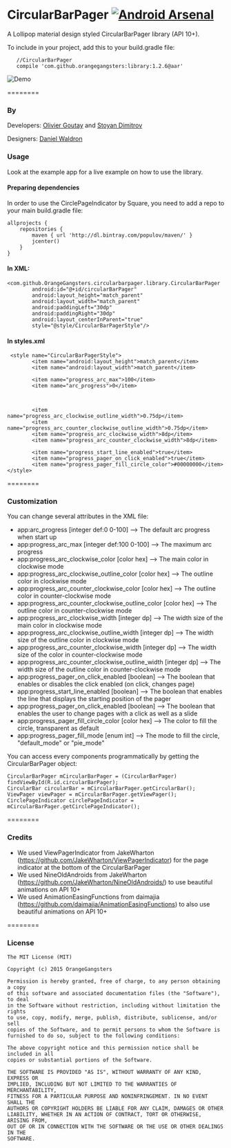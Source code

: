 CircularBarPager [![Android Arsenal](https://img.shields.io/badge/Android%20Arsenal-CircularBarPager-brightgreen.svg?style=flat)](https://android-arsenal.com/details/1/1426)
================

A Lollipop material design styled CircularBarPager library (API 10+). 

To include in your project, add this to your build.gradle file:

```
   //CircularBarPager
   compile 'com.github.orangegangsters:library:1.2.6@aar'
```
![Demo](app/src/main/res/raw/github_gif.gif)

========
### By
Developers:
        [Olivier Goutay](https://github.com/olivierg13) and [Stoyan Dimitrov](https://github.com/StoyanD)

Designers:
        [Daniel Waldron](http://danielwaldron.com/)

### Usage

Look at the example app for a live example on how to use the library.

#### Preparing dependencies

In order to use the CirclePageIndicator by Square, you need to add a repo to your main build.gradle file:
```
allprojects {
    repositories {
        maven { url 'http://dl.bintray.com/populov/maven/' }
        jcenter()
    }
}
```

#### In XML:

```
<com.github.OrangeGangsters.circularbarpager.library.CircularBarPager
        android:id="@+id/circularBarPager"
        android:layout_height="match_parent"
        android:layout_width="match_parent"
        android:paddingLeft="30dp"
        android:paddingRight="30dp"
        android:layout_centerInParent="true"
        style="@style/CircularBarPagerStyle"/>
```

#### In styles.xml

```
 <style name="CircularBarPagerStyle">
        <item name="android:layout_height">match_parent</item>
        <item name="android:layout_width">match_parent</item>

        <item name="progress_arc_max">100</item>
        <item name="arc_progress">0</item>



        <item name="progress_arc_clockwise_outline_width">0.75dp</item>
        <item name="progress_arc_counter_clockwise_outline_width">0.75dp</item>
        <item name="progress_arc_clockwise_width">8dp</item>
        <item name="progress_arc_counter_clockwise_width">8dp</item>
        
        <item name="progress_start_line_enabled">true</item>
        <item name="progress_pager_on_click_enabled">true</item>
        <item name="progress_pager_fill_circle_color">#00000000</item>
</style>
```

========

### Customization

You can change several attributes in the XML file:

* app:arc_progress [integer def:0 0-100] --> The default arc progress when start up
* app:progress_arc_max [integer def:100 0-100] --> The maximum arc progress
* app:progress_arc_clockwise_color [color hex] --> The main color in clockwise mode
* app:progress_arc_clockwise_outline_color [color hex] --> The outline color in clockwise mode
* app:progress_arc_counter_clockwise_color [color hex] --> The outline color in counter-clockwise mode
* app:progress_arc_counter_clockwise_outline_color [color hex] --> The outline color in counter-clockwise mode
* app:progress_arc_clockwise_width [integer dp] --> The width size of the main color in clockwise mode
* app:progress_arc_clockwise_outline_width [integer dp] --> The width size of the outline color in clockwise mode
* app:progress_arc_counter_clockwise_width [integer dp] --> The width size of the color in counter-clockwise mode
* app:progress_arc_counter_clockwise_outline_width [integer dp] --> The width size of the outline color in counter-clockwise mode
* app:progress_pager_on_click_enabled [boolean] --> The boolean that enables or disables the click enabled (on click, changes page)
* app:progress_start_line_enabled [boolean] --> The boolean that enables the line that displays the starting position of the pager
* app:progress_pager_on_click_enabled [boolean] --> The boolean that enables the user to change pages with a click as well as a slide
* app:progress_pager_fill_circle_color [color hex] --> The color to fill the circle, transparent as default
* app:progress_pager_fill_mode [enum int] --> The mode to fill the circle, "default_mode" or "pie_mode"


You can access every components programmatically by getting the CircularBarPager object:

```
CircularBarPager mCircularBarPager = (CircularBarPager) findViewById(R.id.circularBarPager);
CircularBar circularBar = mCircularBarPager.getCircularBar();
ViewPager viewPager = mCircularBarPager.getViewPager();
CirclePageIndicator circlePageIndicator = mCircularBarPager.getCirclePageIndicator();
```

========

### Credits

* We used ViewPagerIndicator from JakeWharton (https://github.com/JakeWharton/ViewPagerIndicator) for the page indicator at the bottom of the CircularBarPager
* We used NineOldAndroids from JakeWharton (https://github.com/JakeWharton/NineOldAndroids/) to use beautiful animations on API 10+
* We used AnimationEasingFunctions from daimajia (https://github.com/daimajia/AnimationEasingFunctions) to also use beautiful animations on API 10+

========

### License

```
The MIT License (MIT)

Copyright (c) 2015 OrangeGangsters

Permission is hereby granted, free of charge, to any person obtaining a copy
of this software and associated documentation files (the "Software"), to deal
in the Software without restriction, including without limitation the rights
to use, copy, modify, merge, publish, distribute, sublicense, and/or sell
copies of the Software, and to permit persons to whom the Software is
furnished to do so, subject to the following conditions:

The above copyright notice and this permission notice shall be included in all
copies or substantial portions of the Software.

THE SOFTWARE IS PROVIDED "AS IS", WITHOUT WARRANTY OF ANY KIND, EXPRESS OR
IMPLIED, INCLUDING BUT NOT LIMITED TO THE WARRANTIES OF MERCHANTABILITY,
FITNESS FOR A PARTICULAR PURPOSE AND NONINFRINGEMENT. IN NO EVENT SHALL THE
AUTHORS OR COPYRIGHT HOLDERS BE LIABLE FOR ANY CLAIM, DAMAGES OR OTHER
LIABILITY, WHETHER IN AN ACTION OF CONTRACT, TORT OR OTHERWISE, ARISING FROM,
OUT OF OR IN CONNECTION WITH THE SOFTWARE OR THE USE OR OTHER DEALINGS IN THE
SOFTWARE.
```
